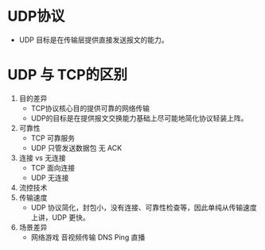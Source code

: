 # UDP协议
* UDP 目标是在传输层提供直接发送报文的能力。

# UDP 与 TCP的区别
1. 目的差异
    - TCP协议核心目的提供可靠的网络传输
    - UDP的目标是在提供报文交换能力基础上尽可能地简化协议轻装上阵。
2. 可靠性
    - TCP 可靠服务
    - UDP 只管发送数据包  无 ACK
3. 连接 vs 无连接
    - TCP 面向连接
    - UDP 无连接
4. 流控技术
5. 传输速度
    - UDP 协议简化，封包小，没有连接、可靠性检查等，因此单纯从传输速度上讲，UDP 更快。
6. 场景差异
    -  网络游戏 音视频传输 DNS Ping 直播        
